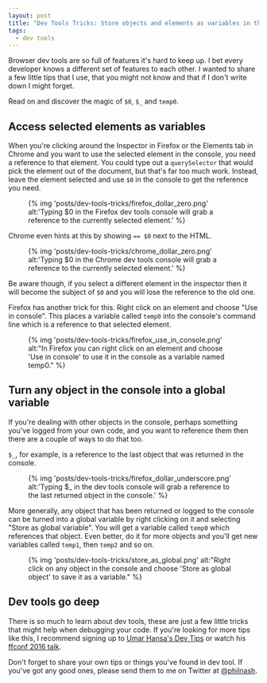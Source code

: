 ```yaml
---
layout: post
title: "Dev Tools Tricks: Store objects and elements as variables in the console"
tags:
  - dev tools
---
```


Browser dev tools are so full of features it's hard to keep up. I bet every developer knows a different set of features to each other. I wanted to share a few little tips that I use, that you might not know and that if I don't write down I might forget.

Read on and discover the magic of `$0`, `$_` and `temp0`.

## Access selected elements as variables

When you're clicking around the Inspector in Firefox or the Elements tab in Chrome and you want to use the selected element in the console, you need a reference to that element. You could type out a `querySelector` that would pick the element out of the document, but that's far too much work. Instead, leave the element selected and use `$0` in the console to get the reference you need.

<figure class="post-image">
{% img 'posts/dev-tools-tricks/firefox_dollar_zero.png' alt:'Typing $0 in the Firefox dev tools console will grab a reference to the currently selected element.' %}
</figure>

Chrome even hints at this by showing `== $0` next to the HTML.

<figure class="post-image">
{% img 'posts/dev-tools-tricks/chrome_dollar_zero.png' alt:'Typing $0 in the Chrome dev tools console will grab a reference to the currently selected element.' %}
</figure>

Be aware though, if you select a different element in the inspector then it will become the subject of `$0` and you will lose the reference to the old one.

Firefox has another trick for this. Right click on an element and choose "Use in console". This places a variable called `temp0` into the console's command line which is a reference to that selected element.

<figure class="post-image">
{% img 'posts/dev-tools-tricks/firefox_use_in_console.png' alt:"In Firefox you can right click on an element and choose 'Use in console' to use it in the console as a variable named temp0." %}
</figure>

## Turn any object in the console into a global variable

If you're dealing with other objects in the console, perhaps something you've logged from your own code, and you want to reference them then there are a couple of ways to do that too.

`$_`, for example, is a reference to the last object that was returned in the console.

<figure class="post-image">
{% img 'posts/dev-tools-tricks/firefox_dollar_underscore.png' alt:'Typing $_ in the dev tools console will grab a reference to the last returned object in the console.' %}
</figure>

More generally, any object that has been returned or logged to the console can be turned into a global variable by right clicking on it and selecting "Store as global variable". You will get a variable called `temp0` which references that object. Even better, do it for more objects and you'll get new variables called `temp1`, then `temp2` and so on.

<figure class="post-image">
{% img 'posts/dev-tools-tricks/store_as_global.png' alt:"Right click on any object in the console and choose 'Store as global object' to save it as a variable." %}
</figure>

## Dev tools go deep

There is so much to learn about dev tools, these are just a few little tricks that might help when debugging your code. If you're looking for more tips like this, I recommend signing up to [Umar Hansa's Dev Tips](https://umaar.com/dev-tips/) or watch his [ffconf 2016 talk](https://www.youtube.com/watch?v=N33lYfsAsoU&list=PLXmT1r4krsTpDoGcdh1baZPIV6DtX9_rX).

Don't forget to share your own tips or things you've found in dev tool. If you've got any good ones, please send them to me on Twitter at [@philnash](https://twitter.com/philnash).

